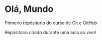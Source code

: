 # Olá, Mundo
Primeiro repósitorio do curso de Git e GitHub

Repósitoria criado durante uma aula ao vivo!
